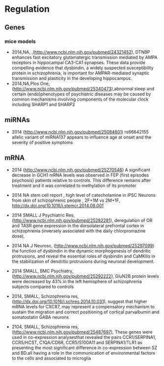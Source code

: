 # Regulation

## Genes

### mice models

* 2014,NA, ,(http://www.ncbi.nlm.nih.gov/pubmed/24321452), DTNBP enhances fast excitatory glutamatergic transmission mediated by AMPA receptors in hippocampal CA3-CA1 synapses. These data provide compelling evidence that dysbindin, a widely suspected susceptibility protein in schizophrenia, is important for AMPAR-mediated synaptic transmission and plasticity in the developing hippocampus. 
* 2014,NA,Plos One, (http://www.ncbi.nlm.nih.gov/pubmed/25340473),abnormal sleep and certain (endo)phenotypes of psychiatric diseases may be caused by common mechanisms involving components of the molecular clock including SHARP1 and SHARP2

## miRNAs

* 2014 (http://www.ncbi.nlm.nih.gov/pubmed/25084801) rs66642155 allelic variant of miRNA137 appears to influence age at onset and the severity of positive symptoms

## mRNA

* 2014 (http://www.ncbi.nlm.nih.gov/pubmed/25270546)  A significant decrease in GCH1 mRNA levels was observed in FEP (first episodes psychosis) patients relative to controls. This difference remains after treatment and it was correlated to methylation of its promoter

* 2014 NA stem cell report , high level of catecholamine in iPSC Neurons from skin of schizophrenic people , 2F+1M vs 2M+1F, http://dx.doi.org/10.1016/j.stemcr.2014.08.001

* 2014 SMALL J Psychiatric Res, (http://www.ncbi.nlm.nih.gov/pubmed/25282281), deregulation of OR and TASR gene expression in the dorsolateral prefrontal cortex in schizophrenia (inversely associated with the daily chlorpromazine dose). 

* 2014 NA J Neurosc, (http://www.ncbi.nlm.nih.gov/pubmed/25297099) the function of dysbindin in the dynamic morphogenesis of dendritic protrusions, and reveal the essential roles of dysbindin and CaMKIIα in the stabilization of dendritic protrusions during neuronal development. 

* 2014 SMALL, BMC Psychiatry, (http://www.ncbi.nlm.nih.gov/pubmed/25292222), GluN2B protein levels were decreased by 43% in the left hemisphere of schizophrenia subjects compared to controls 

* 2014, SMALL, Schizophrenia res, (http://dx.doi.org/10.1016/j.schres.2014.10.031), suggest that higher mRNA levels for CXCR7, may represent a compensatory mechanism to sustain the migration and correct positioning of cortical parvalbumin and somatostatin GABA neurons 

* 2104, SMALL, Schizophrenia res, (http://www.ncbi.nlm.nih.gov/pubmed/25487697), These genes were used in co-expression analysesthat revealed the pairs CCR1/SERPINA1, CCR5/HCST, C1QA/CD68, CCR5/S100A11 and SERPINA1/TLR1 as presenting the most significant difference in co-expression between SZ and BD.all having a role in the communication of environmental factors to the cells and associated to microglia
